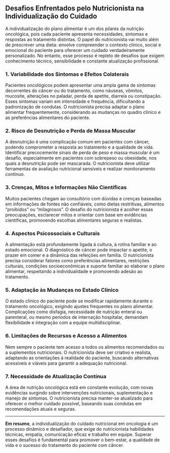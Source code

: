 
## Desafios Enfrentados pelo Nutricionista na Individualização do Cuidado

A individualização do plano alimentar é um dos pilares da nutrição oncológica, pois cada paciente apresenta necessidades, sintomas e respostas ao tratamento distintas. O papel do nutricionista vai muito além de prescrever uma dieta: envolve compreender o contexto clínico, social e emocional do paciente para oferecer um cuidado verdadeiramente personalizado. No entanto, esse processo é repleto de desafios que exigem conhecimento técnico, sensibilidade e constante atualização profissional.

### 1. **Variabilidade dos Sintomas e Efeitos Colaterais**

Pacientes oncológicos podem apresentar uma ampla gama de sintomas decorrentes do câncer ou do tratamento, como náuseas, vômitos, mucosite, alterações no paladar, perda de apetite, diarreia ou constipação. Esses sintomas variam em intensidade e frequência, dificultando a padronização de condutas. O nutricionista precisa adaptar o plano alimentar frequentemente, considerando as mudanças no quadro clínico e as preferências alimentares do paciente.

### 2. **Risco de Desnutrição e Perda de Massa Muscular**

A desnutrição é uma complicação comum em pacientes com câncer, podendo comprometer a resposta ao tratamento e a qualidade de vida. Identificar precocemente sinais de perda de peso e massa muscular é um desafio, especialmente em pacientes com sobrepeso ou obesidade, nos quais a desnutrição pode ser mascarada. O nutricionista deve utilizar ferramentas de avaliação nutricional sensíveis e realizar monitoramento contínuo.

### 3. **Crenças, Mitos e Informações Não Científicas**

Muitos pacientes chegam ao consultório com dúvidas e crenças baseadas em informações de fontes não confiáveis, como dietas restritivas, alimentos “proibidos” ou “milagrosos”. O desafio do nutricionista é acolher essas preocupações, esclarecer mitos e orientar com base em evidências científicas, promovendo escolhas alimentares seguras e realistas.

### 4. **Aspectos Psicossociais e Culturais**

A alimentação está profundamente ligada à cultura, à rotina familiar e ao estado emocional. O diagnóstico de câncer pode impactar o apetite, o prazer em comer e a dinâmica das refeições em família. O nutricionista precisa considerar fatores como preferências alimentares, restrições culturais, condições socioeconômicas e suporte familiar ao elaborar o plano alimentar, respeitando a individualidade e promovendo adesão ao tratamento.

### 5. **Adaptação às Mudanças no Estado Clínico**

O estado clínico do paciente pode se modificar rapidamente durante o tratamento oncológico, exigindo ajustes frequentes no plano alimentar. Complicações como disfagia, necessidade de nutrição enteral ou parenteral, ou mesmo períodos de internação hospitalar, demandam flexibilidade e integração com a equipe multidisciplinar.

### 6. **Limitações de Recursos e Acesso a Alimentos**

Nem sempre o paciente tem acesso a todos os alimentos recomendados ou a suplementos nutricionais. O nutricionista deve ser criativo e realista, adaptando as orientações à realidade do paciente, buscando alternativas acessíveis e viáveis para garantir a adequação nutricional.

### 7. **Necessidade de Atualização Contínua**

A área de nutrição oncológica está em constante evolução, com novas evidências surgindo sobre intervenções nutricionais, suplementação e manejo de sintomas. O nutricionista precisa manter-se atualizado para oferecer o melhor cuidado possível, baseando suas condutas em recomendações atuais e seguras.

---

**Em resumo**, a individualização do cuidado nutricional em oncologia é um processo dinâmico e desafiador, que exige do nutricionista habilidades técnicas, empatia, comunicação eficaz e trabalho em equipe. Superar esses desafios é fundamental para promover o bem-estar, a qualidade de vida e o sucesso do tratamento do paciente com câncer.
```
